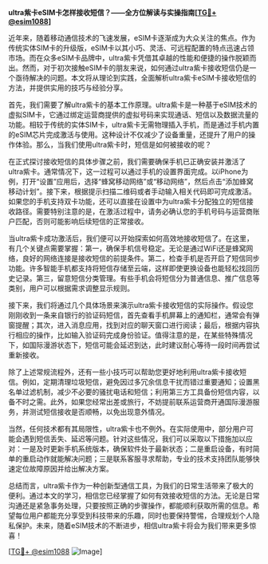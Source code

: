 **ultra紫卡eSIM卡怎样接收短信？——全方位解读与实操指南[[TG💪+ @esim1088](https://t.me/s/esim1088)]**

近年来，随着移动通信技术的飞速发展，eSIM卡逐渐成为大众关注的焦点。作为传统实体SIM卡的升级版，eSIM卡以其小巧、灵活、可远程配置的特点迅速占领市场。而在众多eSIM卡品牌中，ultra紫卡凭借其卓越的性能和便捷的操作脱颖而出。然而，对于初次接触eSIM卡的朋友来说，如何通过ultra紫卡接收短信仍是一个亟待解决的问题。本文将从理论到实践，全面解析ultra紫卡eSIM卡接收短信的方法，并提供实用的技巧与经验分享。

首先，我们需要了解ultra紫卡的基本工作原理。ultra紫卡是一种基于eSIM技术的虚拟SIM卡，它通过绑定运营商提供的虚拟号码来实现通话、短信以及数据流量的功能。相较于传统的实体SIM卡，ultra紫卡无需物理插入手机，而是通过手机内置的eSIM芯片完成激活与使用。这种设计不仅减少了设备重量，还提升了用户的操作体验。那么，当我们使用ultra紫卡时，短信是如何被接收的呢？

在正式探讨接收短信的具体步骤之前，我们需要确保手机已正确安装并激活了ultra紫卡。通常情况下，这一过程可以通过手机的设置界面完成。以iPhone为例，打开“设置”应用后，选择“蜂窝移动网络”或“移动网络”，然后点击“添加蜂窝移动计划”。接下来，根据提示扫描二维码或者手动输入相关代码即可完成激活。如果您的手机支持双卡功能，还可以直接在设置中为ultra紫卡分配独立的短信接收路径。需要特别注意的是，在激活过程中，请务必确认您的手机号码与运营商账户匹配，否则可能影响后续短信的正常接收。

当ultra紫卡成功激活后，我们便可以开始探索如何高效地接收短信了。在这里，有几个关键点需要掌握：第一，确保手机信号稳定。无论是通过WiFi还是蜂窝网络，良好的网络连接是接收短信的前提条件。第二，检查手机是否开启了短信同步功能。许多智能手机都支持将短信存储至云端，这样即使更换设备也能轻松找回历史记录。第三，留意短信分类管理。有些手机会将短信分为普通信息、推广信息等类别，用户可以根据需求调整显示规则。

接下来，我们将通过几个具体场景来演示ultra紫卡接收短信的实际操作。假设您刚刚收到一条来自银行的验证码短信，首先查看手机屏幕上的通知栏，通常会有弹窗提醒；其次，进入消息应用，找到对应的聊天窗口进行阅读；最后，根据内容执行相应的操作，比如输入验证码完成身份验证。值得注意的是，在某些特殊情况下，如国际漫游状态下，短信可能会延迟到达，此时建议耐心等待一段时间再尝试重新接收。

除了上述常规流程外，还有一些小技巧可以帮助您更好地利用ultra紫卡接收短信。例如，定期清理垃圾短信，避免因过多冗余信息干扰而错过重要通知；设置黑名单过滤机制，减少不必要的骚扰电话和短信；利用第三方工具备份短信内容，以备不时之需。此外，如果您经常出差或旅行，不妨提前联系运营商开通国际漫游服务，并测试短信接收是否顺畅，以免出现意外情况。

当然，任何技术都有其局限性，ultra紫卡也不例外。在实际使用中，部分用户可能会遇到短信丢失、延迟等问题。针对这些情况，我们可以采取以下措施加以应对：一是及时更新手机系统版本，确保软件处于最新状态；二是重启设备，有时简单的重启动作就能解决问题；三是联系客服寻求帮助，专业的技术支持团队能够快速定位故障原因并给出解决方案。

总结而言，ultra紫卡作为一种创新型通信工具，为我们的日常生活带来了极大的便利。通过本文的学习，相信您已经掌握了如何有效接收短信的方法。无论是日常沟通还是紧急事务处理，只要按照正确的步骤操作，都能顺利获取所需的信息。希望每位用户都能充分享受到科技带来的乐趣，同时也要保持警惕，合理规划个人隐私保护。未来，随着eSIM技术的不断进步，相信ultra紫卡将会为我们带来更多惊喜！

[[TG💪+ @esim1088](https://t.me/s/esim1088) ![Image](https://i.postimg.cc/4NQfJmqS/Snipaste-2025-05-13-00-14-12.png)]